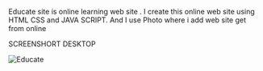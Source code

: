 Educate site is online learning web site . I create this online web site using HTML CSS  and JAVA SCRIPT.
And I use Photo where i add web site get from online


SCREENSHORT DESKTOP


![Educate](https://user-images.githubusercontent.com/90317062/209105255-527be90a-9aa1-4d64-88c5-fa15ca307873.png)
